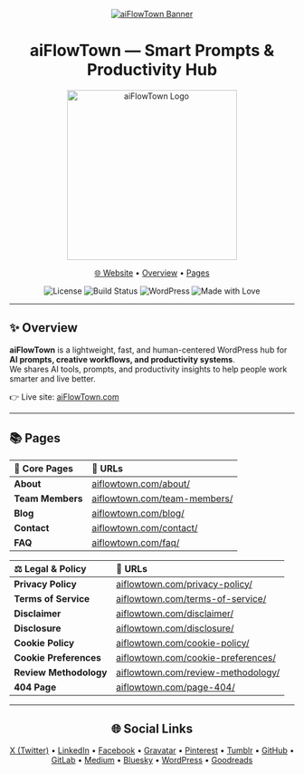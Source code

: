 <!-- README.md for aiFlowTown -->

<p align="center">
  <a href="https://aiflowtown.com">
    <img src="https://aiflowtown.com/wp-content/uploads/2025/10/project_aiflowtown_banner-1.webp" alt="aiFlowTown Banner">
  </a>
</p>

<h1 align="center">aiFlowTown — Smart Prompts &amp; Productivity Hub</h1>

<p align="center">
  <a href="https://aiflowtown.com">
    <img src="https://aiflowtown.com/wp-content/uploads/2025/10/aiflowtown_logo_v4.webp" alt="aiFlowTown Logo" width="300">
  </a>
</p>

<p align="center">
  <a href="https://aiflowtown.com">🌐 Website</a> •
  <a href="https://aiflowtown.com/about/">Overview</a> •
  <a href="https://aiflowtown.com/blog/">Pages</a>
</p>

<p align="center">
  <img alt="License" src="https://img.shields.io/badge/License-MIT-green">
  <img alt="Build Status" src="https://img.shields.io/badge/Status-Building-blue">
  <img alt="WordPress" src="https://img.shields.io/badge/WordPress-GeneratePress%20Free-21759B">
  <img alt="Made with Love" src="https://img.shields.io/badge/Made%20with-❤️-ff69b4">
</p>

---

## ✨ Overview
**aiFlowTown** is a lightweight, fast, and human-centered WordPress hub for **AI prompts, creative workflows, and productivity systems**.  
We shares AI tools, prompts, and productivity insights to help people work smarter and live better.

👉 Live site: [aiFlowTown.com](https://aiflowtown.com)

---

## 📚 Pages

<p align="center">

| 🧭 Core Pages | 🔗 URLs |
|:--------------|:--------------------------------|
| **About** | [aiflowtown.com/about/](https://aiflowtown.com/about/) |
| **Team Members** | [aiflowtown.com/team-members/](https://aiflowtown.com/team-members/) |
| **Blog** | [aiflowtown.com/blog/](https://aiflowtown.com/blog/) |
| **Contact** | [aiflowtown.com/contact/](https://aiflowtown.com/contact/) |
| **FAQ** | [aiflowtown.com/faq/](https://aiflowtown.com/faq/) |

| ⚖️ Legal & Policy | 🔗 URLs |
|:-------------------|:--------------------------------|
| **Privacy Policy** | [aiflowtown.com/privacy-policy/](https://aiflowtown.com/privacy-policy/) |
| **Terms of Service** | [aiflowtown.com/terms-of-service/](https://aiflowtown.com/terms-of-service/) |
| **Disclaimer** | [aiflowtown.com/disclaimer/](https://aiflowtown.com/disclaimer/) |
| **Disclosure** | [aiflowtown.com/disclosure/](https://aiflowtown.com/disclosure/) |
| **Cookie Policy** | [aiflowtown.com/cookie-policy/](https://aiflowtown.com/cookie-policy/) |
| **Cookie Preferences** | [aiflowtown.com/cookie-preferences/](https://aiflowtown.com/cookie-preferences/) |
| **Review Methodology** | [aiflowtown.com/review-methodology/](https://aiflowtown.com/review-methodology/) |
| **404 Page** | [aiflowtown.com/page-404/](https://aiflowtown.com/page-404/) |

</p>

---

<h2 align="center">🌐 Social Links</h2>

<p align="center">
  <a href="https://x.com/aiflowtown">X (Twitter)</a> •
  <a href="https://www.linkedin.com/company/aiflowtown/">LinkedIn</a> •
  <a href="https://www.facebook.com/aiflowtown">Facebook</a> •
  <a href="https://gravatar.com/aiflowtown">Gravatar</a> •
  <a href="https://pinterest.com/aiFlowTown">Pinterest</a> •
  <a href="https://www.tumblr.com/aiflowtown">Tumblr</a> •
  <a href="https://github.com/aiflowtown">GitHub</a> •
  <a href="https://gitlab.com/aiflowtown">GitLab</a> •
  <a href="https://medium.com/@aiflowtown">Medium</a> •
  <a href="https://bsky.app/profile/aiflowtown.bsky.social">Bluesky</a> •
  <a href="https://aiflowtown.wordpress.com/">WordPress</a> •
  <a href="https://goodreads.com/aiflowtown">Goodreads</a>
</p>
